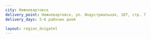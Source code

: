 ```yaml
---
city: Нижневартовск
delivery_point: Нижневартовск, ул. Индустриальная, 107, стр. 7 
delivery_days: 5-6 рабочих дней

layout: region_dvigatel
---
```

